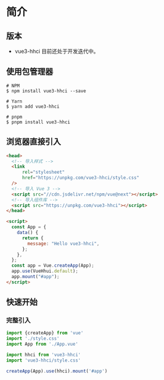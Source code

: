 <!--
 * @Author: GengHH
 * @Date: 2022-10-11 18:10:30
 * @LastEditors: GengHH
 * @LastEditTime: 2022-10-11 18:49:13
 * @Description: file content
 * @FilePath: \better-ui-vite\packages\hhui\docs\introduce.md
-->
# 简介
## 版本
+ vue3-hhci 目前还处于开发迭代中。

## 使用包管理器
```shell
# NPM
$ npm install vue3-hhci --save

# Yarn
$ yarn add vue3-hhci

# pnpm
$ pnpm install vue3-hhci
```

## 浏览器直接引入
```html
<head>
  <!-- 导入样式 -->
  <link
      rel="stylesheet"
      href="https://unpkg.com/vue3-hhci/style.css"
  />
  <!-- 导入 Vue 3 -->
  <script src="//cdn.jsdelivr.net/npm/vue@next"></script>
  <!-- 导入组件库 -->
  <script src="https://unpkg.com/vue3-hhci"></script>
</head>

<script>
  const App = {
    data() {
      return {
        message: "Hello vue3-hhci",
      };
    },
  };
  const app = Vue.createApp(App);
  app.use(VueHhui.default);
  app.mount("#app");
</script>
```

## 快速开始
### 完整引入
```ts
import {createApp} from 'vue'
import './style.css'
import App from './App.vue'

import hhci from 'vue3-hhci'
import 'vue3-hhci/style.css'

createApp(App).use(hhci).mount('#app')
```
